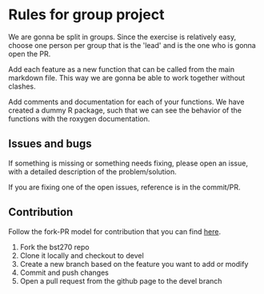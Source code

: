 # Rules for group project

We are gonna be split in groups. Since the exercise is relatively easy, choose one person per group that is the 'lead'
and is the one who is gonna open the PR. 

Add each feature as a new function that can be called from the main markdown file. This way we are gonna be able to work
together without clashes.

Add comments and documentation for each of your functions. We have created a dummy R package, such that we can see the
behavior of the functions with the roxygen documentation.


## Issues and bugs

If something is missing or something needs fixing, please open an issue, with a detailed description of the
problem/solution. 

If you are fixing one of the open issues, reference is in the commit/PR.



## Contribution

Follow the fork-PR model for contribution that you can find [here](https://netzoo.github.io/contribute/contribute/).

1. Fork the bst270 repo
2. Clone it locally and checkout to devel
3. Create a new branch based on the feature you want to add or modify
4. Commit and push changes
5. Open a pull request from the github page to the devel branch


